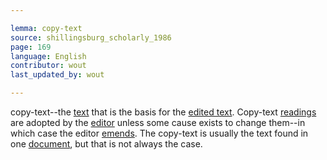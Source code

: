 ```yaml
---

lemma: copy-text
source: shillingsburg_scholarly_1986
page: 169
language: English
contributor: wout
last_updated_by: wout

---
```


copy-text--the [text](text.html) that is the basis for the [edited text](textEdited.html). Copy-text [readings](reading.html) are adopted by the [editor](editorScholarly.html) unless some cause exists to change them--in which case the editor [emends](textEmended.html). The copy-text is usually the text found in one [document](document.html), but that is not always the case.
